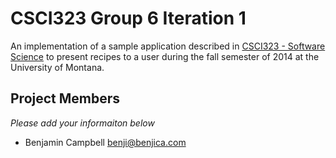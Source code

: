 # CSCI323 Group 6 Iteration 1

An implementation of a sample application described in [CSCI323 - Software Science](https://moodle.umt.edu/course/view.php?id=5416) to present recipes to a user during the fall semester of 2014 at the University of Montana.

## Project Members
_Please add your informaiton below_

* Benjamin Campbell [benji@benjica.com](mailto:benji@benjica.com)
